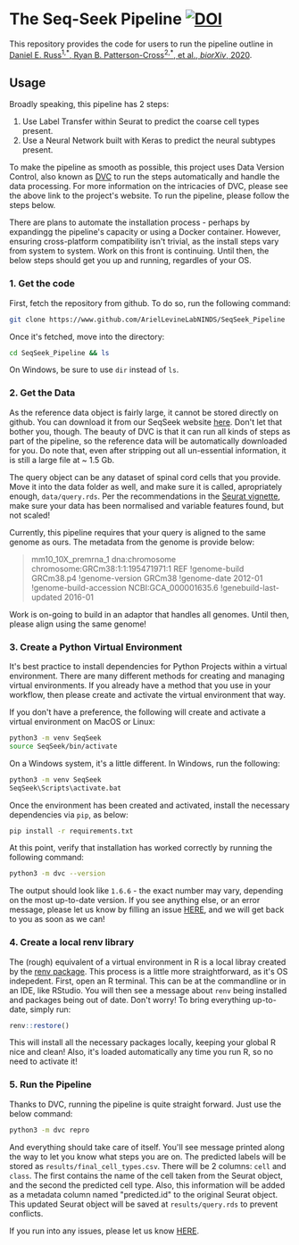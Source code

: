 # The Seq-Seek Pipeline [![DOI](https://zenodo.org/badge/294421008.svg)](https://zenodo.org/badge/latestdoi/294421008)

This repository provides the code for users to run the pipeline outline in [Daniel E. Russ<sup>1,\*</sup>, Ryan B. Patterson-Cross<sup>2,\*</sup>, et al., _biorXiv_, 2020](https://www.biorxiv.org/content/10.1101/2020.09.03.241760v1.full).

## Usage

Broadly speaking, this pipeline has 2 steps:

1. Use Label Transfer within Seurat to predict the coarse cell types present.
2. Use a Neural Network built with Keras to predict the neural subtypes present.

To make the pipeline as smooth as possible, this project uses Data Version Control, also known as [DVC](https://www.dvc.org) to run the steps automatically and handle the data processing. For more information on the intricacies of DVC, please see the above link to the project's website. To run the pipeline, please follow the steps below.

There are plans to automate the installation process - perhaps by expandingg the pipeline's capacity or using a Docker container. However, ensuring cross-platform compatibility isn't trivial, as the install steps vary from system to system. Work on this front is continuing. Until then, the below steps should get you up and running, regardles of your OS.

### 1. Get the code

First, fetch the repository from github. To do so, run the following command:

```bash
git clone https://www.github.com/ArielLevineLabNINDS/SeqSeek_Pipeline
```

Once it's fetched, move into the directory:

```bash
cd SeqSeek_Pipeline && ls
```

On Windows, be sure to use `dir` instead of `ls`.

### 2. Get the Data

As the reference data object is fairly large, it cannot be stored directly on github. You can download it from our SeqSeek website [here](https://seqseek.ninds.nih.gov/data/classify/reference.rds). Don't let that bother you, though. The beauty of DVC is that it can run all kinds of steps as part of the pipeline, so the reference data will be automatically downloaded for you. Do note that, even after stripping out all un-essential information, it is still a large file at ~ 1.5 Gb.

The query object can be any dataset of spinal cord cells that you provide. Move it into the data folder as well, and make sure it is called, apropriately enough, `data/query.rds`. Per the recommendations in the [Seurat vignette](https://satijalab.org/seurat/v3.0/integration.html), make sure your data has been normalised and variable features found, but not scaled!

Currently, this pipeline requires that your query is aligned to the same genome as ours. The metadata from the genome is provide below:

> mm10_10X_premrna_1 dna:chromosome chromosome:GRCm38:1:1:195471971:1 REF
> !genome-build GRCm38.p4
> !genome-version GRCm38
> !genome-date 2012-01
> !genome-build-accession NCBI:GCA_000001635.6
> !genebuild-last-updated 2016-01

Work is on-going to build in an adaptor that handles all genomes. Until then, please align using the same genome!

### 3. Create a Python Virtual Environment

It's best practice to install dependencies for Python Projects within a virtual environment. There are many different methods for creating and managing virtual environments. If you already have a method that you use in your workflow, then please create and activate the virtual environment that way.

If you don't have a preference, the following will create and activate a virtual environment on MacOS or Linux:

```bash
python3 -m venv SeqSeek
source SeqSeek/bin/activate
```

On a Windows system, it's a little different. In Windows, run the following:

```bash
python3 -m venv SeqSeek
SeqSeek\Scripts\activate.bat
```

Once the environment has been created and activated, install the necessary dependencies via `pip`, as below:

```bash
pip install -r requirements.txt
```

At this point, verify that installation has worked correctly by running the following command:

```bash
python3 -m dvc --version
```

The output should look like `1.6.6` - the exact number may vary, depending on the most up-to-date version. If you see anything else, or an error message, please let us know by filling an issue [HERE](https://github.com/ArielLevineLabNINDS/SeqSeek_Pipeline/issues), and we will get back to you as soon as we can!

### 4. Create a local renv library

The (rough) equivalent of a virtual environment in R is a local libray created by the [renv package](https://rstudio.github.io/renv/articles/renv.html). This process is a little more straightforward, as it's OS indepedent. First, open an R terminal. This can be at the commandline or in an IDE, like RStudio. You will then see a message about `renv` being installed and packages being out of date. Don't worry! To bring everything up-to-date, simply run:

```R
renv::restore()
```

This will install all the necessary packages locally, keeping your global R nice and clean! Also, it's loaded automatically any time you run R, so no need to activate it!

### 5. Run the Pipeline

Thanks to DVC, running the pipeline is quite straight forward. Just use the below command:

```bash
python3 -m dvc repro
```

And everything should take care of itself. You'll see message printed along the way to let you know what steps you are on. The predicted labels will be stored as `results/final_cell_types.csv`. There will be 2 columns: `cell` and `class`. The first contains the name of the cell taken from the Seurat object, and the second the predicted cell type. Also, this information will be added as a metadata column named "predicted.id" to the original Seurat object. This updated Seurat object will be saved at `results/query.rds` to prevent conflicts.

If you run into any issues, please let us know [HERE](https://github.com/ArielLevineLabNINDS/SeqSeek_Pipeline/issues).
